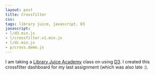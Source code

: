 ```yaml
---
layout: post
title: Crossfilter
css:
tags: library juice, javascript, D3
javascript:
- l/d3.min.js
- l/crossfilter.v1.min.js
- l/dc.min.js
- p/cross.demo.js 
---
```


<div id="question_half_hour"></div>
<div id="question_weekday"></div>
<div id="location_name"></div>

I am taking a [Library Juice Academy](http://libraryjuiceacademy.com/) class on using [D3](http://d3js.org/). I created this crossfilter dashboard for my last assignment (which was also late :).